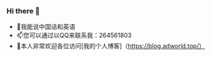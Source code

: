 ### Hi there 👋
- 💬我能说中国话和英语
- 📫您可以通过以QQ来联系我：264561803
- 🦄本人非常欢迎各位访问[我的个人博客]（https://blog.adworld.top/）
<!--
**ADworld233/ADworld233** is a ✨ _special_ ✨ repository because its `README.md` (this file) appears on your GitHub profile.

Here are some ideas to get you started:

- 🔭 I’m currently working on ...
- 🌱 I’m currently learning ...
- 👯 I’m looking to collaborate on ...
- 🤔 I’m looking for help with ...
- 💬 Ask me about ...
- 📫 How to reach me: ...
- 😄 Pronouns: ...
- ⚡ Fun fact: ...
-->
